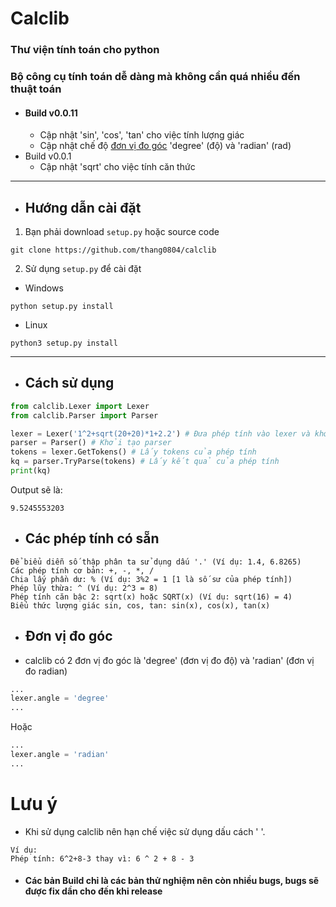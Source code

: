 # Calclib
### Thư viện tính toán cho python
### Bộ công cụ tính toán dễ dàng mà không cần quá nhiều đến thuật toán
* #### Build v0.0.11
  * Cập nhật 'sin', 'cos', 'tan' cho việc tính lượng giác
  * Cập nhật chế độ [đơn vị đo góc](https://github.com/thang0804/calclib#đơn-vị-đo-góc) 'degree' (độ) và 'radian' (rad)
* Build v0.0.1
  * Cập nhật 'sqrt' cho việc tính căn thức
***
* ## Hướng dẫn cài đặt
1. Bạn phải download `setup.py` hoặc source code
```
git clone https://github.com/thang0804/calclib
```
2. Sử dụng `setup.py` để cài đặt
* Windows
```
python setup.py install
```
* Linux
```
python3 setup.py install
```

***
* ## Cách sử dụng
```python
from calclib.Lexer import Lexer
from calclib.Parser import Parser

lexer = Lexer('1^2+sqrt(20+20)*1+2.2') # Đưa phép tính vào lexer và khởi tạo lexer
parser = Parser() # Khởi tạo parser
tokens = lexer.GetTokens() # Lấy tokens của phép tính
kq = parser.TryParse(tokens) # Lấy kết quả của phép tính
print(kq)
```
Output sẽ là:
```
9.5245553203
```
* ## Các phép tính có sẵn
```
Để biểu diễn số thập phân ta sử dụng dấu '.' (Ví dụ: 1.4, 6.8265)
Các phép tính cơ bản: +, -, *, /
Chia lấy phần dư: % (Ví dụ: 3%2 = 1 [1 là số sư của phép tính])
Phép lũy thừa: ^ (Ví dụ: 2^3 = 8)
Phép tính căn bậc 2: sqrt(x) hoặc SQRT(x) (Ví dụ: sqrt(16) = 4)
Biểu thức lượng giác sin, cos, tan: sin(x), cos(x), tan(x)
```

* ## Đơn vị đo góc
* calclib có 2 đơn vị đo góc là 'degree' (đơn vị đo độ) và 'radian' (đơn vị đo radian)
```python
...
lexer.angle = 'degree'
...
```
Hoặc
```python
...
lexer.angle = 'radian'
...
```

# Lưu ý
* Khi sử dụng calclib nên hạn chế việc sử dụng dấu cách ' '.
```
Ví dụ:
Phép tính: 6^2+8-3 thay vì: 6 ^ 2 + 8 - 3
```
* #### Các bản Build chỉ là các bản thử nghiệm nên còn nhiều bugs, bugs sẽ được fix dần cho đến khi release